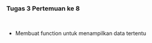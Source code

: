 <h3> Tugas 3 Pertemuan ke 8 </h3>
<br>
<ul>
<li>Membuat function untuk menampilkan data tertentu</li>
</ul>